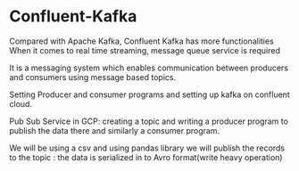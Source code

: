 # Confluent-Kafka
Compared with Apache Kafka, Confluent Kafka has more functionalities
When it comes to real time streaming, message queue service is required

It is a messaging system which enables communication between producers and consumers using message based topics.

Setting Producer and consumer programs and setting up kafka on confluent cloud.

Pub Sub Service in GCP: creating a topic and writing a producer program to publish the data there and similarly a consumer program.

We will be using a csv and using pandas library we will publish the records to the topic : the data is serialized in to Avro format(write heavy operation)




